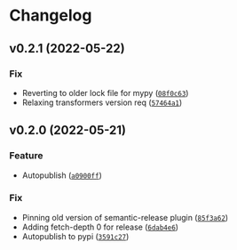 # Changelog

<!--next-version-placeholder-->

## v0.2.1 (2022-05-22)
### Fix
* Reverting to older lock file for mypy ([`08f0c63`](https://github.com/chanind/frame-semantic-transformer/commit/08f0c638f02d7b2dfd0589b8ace2232dfd3e9fb8))
* Relaxing transformers version req ([`57464a1`](https://github.com/chanind/frame-semantic-transformer/commit/57464a19cb69a21f91a1477ec44cc5ee09a29be2))

## v0.2.0 (2022-05-21)
### Feature
* Autopublish ([`a0900ff`](https://github.com/chanind/frame-semantic-transformer/commit/a0900ff546e99be008491b9b2446d9534e08af76))

### Fix
* Pinning old version of semantic-release plugin ([`85f3a62`](https://github.com/chanind/frame-semantic-transformer/commit/85f3a625225da5c880b929c147bcf65bd629f2ea))
* Adding fetch-depth 0 for release ([`6dab4e6`](https://github.com/chanind/frame-semantic-transformer/commit/6dab4e661059cc8e895161cc07e3bec84719f784))
* Autopublish to pypi ([`3591c27`](https://github.com/chanind/frame-semantic-transformer/commit/3591c27a78ff7a687d378649b806dfacce00d775))
